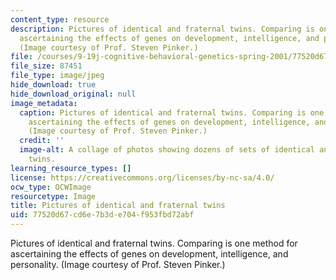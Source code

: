 ```yaml
---
content_type: resource
description: Pictures of identical and fraternal twins. Comparing is one method for
  ascertaining the effects of genes on development, intelligence, and personality.
  (Image courtesy of Prof. Steven Pinker.)
file: /courses/9-19j-cognitive-behavioral-genetics-spring-2001/77520d67cd6e7b3de704f953fbd72abf_9-19js01.jpg
file_size: 87451
file_type: image/jpeg
hide_download: true
hide_download_original: null
image_metadata:
  caption: Pictures of identical and fraternal twins. Comparing is one method for
    ascertaining the effects of genes on development, intelligence, and personality.
    (Image courtesy of Prof. Steven Pinker.)
  credit: ''
  image-alt: A collage of photos showing dozens of sets of identical and fraternal
    twins.
learning_resource_types: []
license: https://creativecommons.org/licenses/by-nc-sa/4.0/
ocw_type: OCWImage
resourcetype: Image
title: Pictures of identical and fraternal twins
uid: 77520d67-cd6e-7b3d-e704-f953fbd72abf
---
```

Pictures of identical and fraternal twins. Comparing is one method for ascertaining the effects of genes on development, intelligence, and personality. (Image courtesy of Prof. Steven Pinker.)